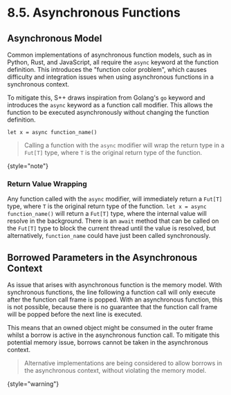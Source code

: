 # 8.5. Asynchronous Functions

<primary-label ref="header-label"/>

<secondary-label ref="doc-wip"/>

<secondary-label ref="doc-subj-update"/>

## Asynchronous Model

Common implementations of asynchronous function models, such as in Python, Rust, and JavaScript, all require the `async`
keyword at the function definition. This introduces the "function color problem", which causes difficulty and
integration issues when using asynchronous functions in a synchronous context.

To mitigate this, S++ draws inspiration from Golang's `go` keyword and introduces the `async` keyword as a function call
modifier. This allows the function to be executed asynchronously without changing the function definition.

```
let x = async function_name()
```

> Calling a function with the `async` modifier will wrap the return type in a `Fut[T]` type, where `T` is the original
> return type of the function.

{style="note"}

### Return Value Wrapping

Any function called with the `async` modifier, will immediately return a `Fut[T]` type, where `T` is the original return
type of the function. `let x = async function_name()` will return a `Fut[T]` type, where the internal value will resolve
in the background. There is an `await` method that can be called on the `Fut[T]` type to block the current thread until
the value is resolved, but alternatively, `function_name` could have just been called synchronously.

## Borrowed Parameters in the Asynchronous Context

<secondary-label ref="feature-subj-change"/>

As issue that arises with asynchronous function is the memory model. With synchronous functions, the line following a
function call will only execute after the function call frame is popped. With an asynchronous function, this is not
possible, because there is no guarantee that the function call frame will be popped before the next line is executed.

This means that an owned object might be consumed in the outer frame whilst a borrow is active in the asynchronous
function call. To mitigate this potential memory issue, borrows cannot be taken in the asynchronous context.

> Alternative implementations are being considered to allow borrows in the asynchronous context, without violating the
> memory model.

{style="warning"}
